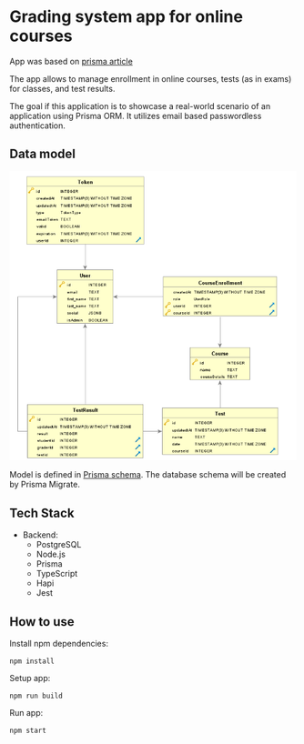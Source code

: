 # Grading system app for online courses

App was based on [prisma article](https://www.prisma.io/blog/backend-prisma-typescript-orm-with-postgresql-data-modeling-tsjs1ps7kip1)

The app allows to manage enrollment in online courses, tests (as in exams) for classes, and test results.

The goal if this application is to showcase a real-world scenario of an application using Prisma ORM.
It utilizes email based passwordless authentication.

## Data model

![data model](./prisma-grading.png)

Model is defined in [Prisma schema](./prisma/schema.prisma).
The database schema will be created by Prisma Migrate.

## Tech Stack

- Backend:
  - PostgreSQL
  - Node.js
  - Prisma
  - TypeScript
  - Hapi
  - Jest

## How to use

Install npm dependencies:

```
npm install
```

Setup app:

```
npm run build
```

Run app:

```
npm start
```
